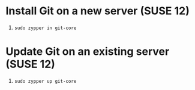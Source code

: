 # Install Git on a new server (SUSE 12)

1. `sudo zypper in git-core`

# Update Git on an existing server (SUSE 12)

1. `sudo zypper up git-core`
